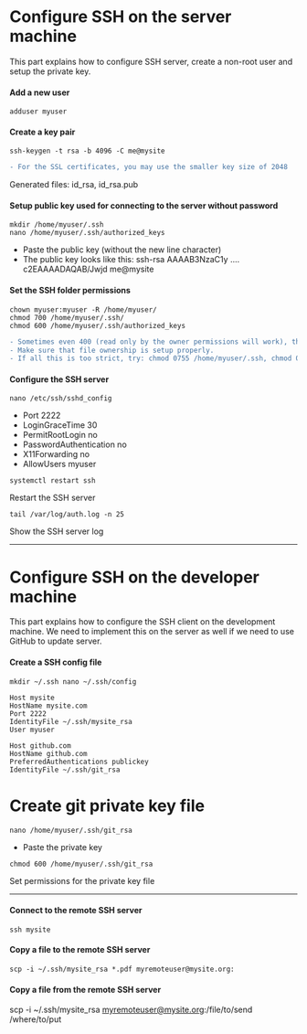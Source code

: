 # Configure SSH on the server machine

This part explains how to configure SSH server, create a non-root user and setup the private key.

#### Add a new user

```console
adduser myuser
```

#### Create a key pair
```console
ssh-keygen -t rsa -b 4096 -C me@mysite
```

```diff
- For the SSL certificates, you may use the smaller key size of 2048
```

Generated files: id_rsa, id_rsa.pub

#### Setup public key used for connecting to the server without password

```console
mkdir /home/myuser/.ssh
nano /home/myuser/.ssh/authorized_keys
```

* Paste the public key (without the new line character)
* The public key looks like this: ssh-rsa AAAAB3NzaC1y .... c2EAAAADAQAB/Jwjd me@mysite

#### Set the SSH folder permissions

```console
chown myuser:myuser -R /home/myuser/
chmod 700 /home/myuser/.ssh/
chmod 600 /home/myuser/.ssh/authorized_keys
```

```diff
- Sometimes even 400 (read only by the owner permissions will work), this is as strict as we can get.
- Make sure that file ownership is setup properly.
- If all this is too strict, try: chmod 0755 /home/myuser/.ssh, chmod 0644 /home/myuser/.ssh/*
```

#### Configure the SSH server

```console
nano /etc/ssh/sshd_config
```

* Port 2222
* LoginGraceTime 30
* PermitRootLogin no
* PasswordAuthentication no
* X11Forwarding no
* AllowUsers myuser

```console
systemctl restart ssh
```

Restart the SSH server

```console
tail /var/log/auth.log -n 25
```

Show the SSH server log

***

# Configure SSH on the developer machine

This part explains how to configure the SSH client on the development machine.
We need to implement this on the server as well if we need to use GitHub to update server.

#### Create a SSH config file

```console
mkdir ~/.ssh nano ~/.ssh/config
```

```console
Host mysite
HostName mysite.com
Port 2222
IdentityFile ~/.ssh/mysite_rsa
User myuser

Host github.com
HostName github.com
PreferredAuthentications publickey
IdentityFile ~/.ssh/git_rsa
```

# Create git private key file

```console
nano /home/myuser/.ssh/git_rsa
```

* Paste the private key

```console
chmod 600 /home/myuser/.ssh/git_rsa
```

Set permissions for the private key file

***

#### Connect to the remote SSH server

```console
ssh mysite
```

#### Copy a file to the remote SSH server

```console
scp -i ~/.ssh/mysite_rsa *.pdf myremoteuser@mysite.org:
```

#### Copy a file from the remote SSH server
scp -i ~/.ssh/mysite_rsa myremoteuser@mysite.org:/file/to/send /where/to/put
